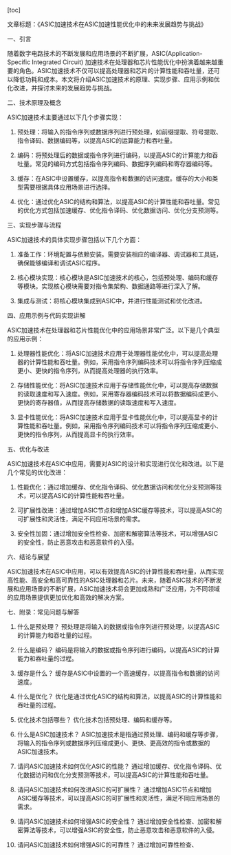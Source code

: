 
[toc]                    
                
                
文章标题：《ASIC加速技术在ASIC加速性能优化中的未来发展趋势与挑战》

一、引言

随着数字电路技术的不断发展和应用场景的不断扩展，ASIC(Application-Specific Integrated Circuit) 加速技术在处理器和芯片性能优化中扮演着越来越重要的角色。ASIC加速技术不仅可以提高处理器和芯片的计算性能和吞吐量，还可以降低功耗和成本。本文将介绍ASIC加速技术的原理、实现步骤、应用示例和优化改进，并探讨未来的发展趋势与挑战。

二、技术原理及概念

ASIC加速技术主要通过以下几个步骤实现：

1. 预处理：将输入的指令序列或数据序列进行预处理，如前缀提取、符号提取、指令译码、数据编码等，以提高ASIC的运算能力和吞吐量。

2. 编码：将预处理后的数据或指令序列进行编码，以提高ASIC的计算能力和吞吐量。常见的编码方式包括指令序列编码、数据序列编码和寄存器编码等。

3. 缓存：在ASIC中设置缓存，以提高指令和数据的访问速度。缓存的大小和类型需要根据具体应用场景进行选择。

4. 优化：通过优化ASIC的结构和算法，以提高ASIC的计算性能和吞吐量。常见的优化方式包括加速缓存、优化指令译码、优化数据访问、优化分支预测等。

三、实现步骤与流程

ASIC加速技术的具体实现步骤包括以下几个方面：

1. 准备工作：环境配置与依赖安装。需要安装相应的编译器、调试器和工具链，确保能够编译和调试ASIC程序。

2. 核心模块实现：核心模块是ASIC加速技术的核心，包括预处理、编码和缓存等模块。实现核心模块需要对指令集架构、数据通路等进行深入了解。

3. 集成与测试：将核心模块集成到ASIC中，并进行性能测试和优化改进。

四、应用示例与代码实现讲解

ASIC加速技术在处理器和芯片性能优化中的应用场景非常广泛。以下是几个典型的应用示例：

1. 处理器性能优化：将ASIC加速技术应用于处理器性能优化中，可以提高处理器的计算性能和吞吐量。例如，采用指令序列编码技术可以将指令序列压缩成更小、更快的指令序列，从而提高处理器的执行效率。

2. 存储性能优化：将ASIC加速技术应用于存储性能优化中，可以提高存储数据的读取速度和写入速度。例如，采用寄存器编码技术可以将数据编码成更小、更快的寄存器值，从而提高存储数据的读取速度和写入速度。

3. 显卡性能优化：将ASIC加速技术应用于显卡性能优化中，可以提高显卡的计算性能和吞吐量。例如，采用指令序列编码技术可以将指令序列压缩成更小、更快的指令序列，从而提高显卡的执行效率。

五、优化与改进

ASIC加速技术在ASIC中应用，需要对ASIC的设计和实现进行优化和改进。以下是几个常见的优化改进：

1. 性能优化：通过增加缓存、优化指令译码、优化数据访问和优化分支预测等技术，可以提高ASIC的计算性能和吞吐量。

2. 可扩展性改进：通过增加ASIC节点和增加ASIC缓存等技术，可以提高ASIC的可扩展性和灵活性，满足不同应用场景的需求。

3. 安全性加固：通过增加安全性检查、加密和解密算法等技术，可以增强ASIC的安全性，防止恶意攻击和恶意软件的入侵。

六、结论与展望

ASIC加速技术在ASIC中应用，可以有效提高ASIC的计算性能和吞吐量，从而实现高性能、高安全和高可靠性的ASIC处理器和芯片。未来，随着ASIC技术的不断发展和应用场景的不断扩展，ASIC加速技术将会更加成熟和广泛应用，为不同领域的应用场景提供更加优化和高效的解决方案。

七、附录：常见问题与解答

1. 什么是预处理？
预处理是将输入的数据或指令序列进行预处理，以提高ASIC的计算能力和吞吐量的过程。

2. 什么是编码？
编码是将输入的数据或指令序列进行编码，以提高ASIC的计算能力和吞吐量的过程。

3. 缓存是什么？
缓存是ASIC中设置的一个高速缓存，以提高指令和数据的访问速度。

4. 什么是优化？
优化是通过优化ASIC的结构和算法，以提高ASIC的计算性能和吞吐量的过程。

5. 优化技术包括哪些？
优化技术包括预处理、编码和缓存等。

6. 什么是ASIC加速技术？
ASIC加速技术是指通过预处理、编码和缓存等步骤，将输入的指令序列或数据序列压缩成更小、更快、更高效的指令或数据的ASIC加速技术。

7. 请问ASIC加速技术如何优化ASIC的性能？
通过增加缓存、优化指令译码、优化数据访问和优化分支预测等技术，可以提高ASIC的计算性能和吞吐量。

8. 请问ASIC加速技术如何改进ASIC的可扩展性？
通过增加ASIC节点和增加ASIC缓存等技术，可以提高ASIC的可扩展性和灵活性，满足不同应用场景的需求。

9. 请问ASIC加速技术如何增强ASIC的安全性？
通过增加安全性检查、加密和解密算法等技术，可以增强ASIC的安全性，防止恶意攻击和恶意软件的入侵。

10. 请问ASIC加速技术如何增强ASIC的可靠性？
通过增加可靠性检查、

